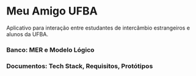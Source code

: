 # Meu Amigo UFBA

Aplicativo para interação entre estudantes de intercâmbio estrangeiros e alunos da UFBA.

### Banco: MER e Modelo Lógico
### Documentos: Tech Stack, Requisitos, Protótipos

